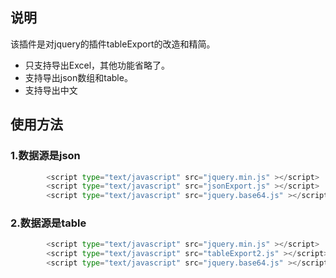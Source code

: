 ## 说明
该插件是对jquery的插件tableExport的改造和精简。

 - 只支持导出Excel，其他功能省略了。
 - 支持导出json数组和table。
 - 支持导出中文


## 使用方法

### 1.数据源是json
```python
        <script type="text/javascript" src="jquery.min.js" ></script>
		<script type="text/javascript" src="jsonExport.js" ></script>
		<script type="text/javascript" src="jquery.base64.js" ></script>
```

### 2.数据源是table

```python
		<script type="text/javascript" src="jquery.min.js" ></script>
		<script type="text/javascript" src="tableExport2.js" ></script>
		<script type="text/javascript" src="jquery.base64.js" ></script>
```
